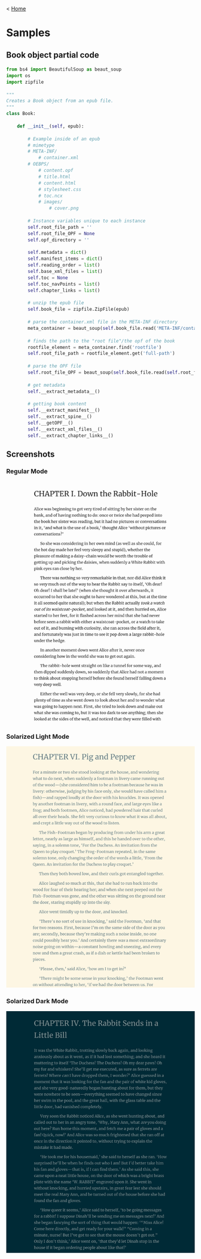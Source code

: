 < [Home](/README.md)

# Samples

## Book object partial code
```python
from bs4 import BeautifulSoup as beaut_soup
import os
import zipfile

"""
Creates a Book object from an epub file.
"""
class Book:

    def __init__(self, epub):

        # Example inside of an epub
        # mimetype
        # META-INF/
            # container.xml
        # OEBPS/
            # content.opf
            # title.html
            # content.html
            # stylesheet.css
            # toc.ncx
            # images/
                # cover.png

        # Instance variables unique to each instance
        self.root_file_path = ''
        self.root_file_OPF = None
        self.opf_directory = ''

        self.metadata = dict()
        self.manifest_items = dict()
        self.reading_order = list()
        self.base_xml_files = list()
        self.toc = None
        self.toc_navPoints = list()
        self.chapter_links = list()

        # unzip the epub file
        self.book_file = zipfile.ZipFile(epub)

        # parse the container.xml file in the META-INF directory
        meta_container = beaut_soup(self.book_file.read('META-INF/container.xml'), 'xml')

        # finds the path to the "root file"/the opf of the book
        rootfile_element = meta_container.find('rootfile')
        self.root_file_path = rootfile_element.get('full-path')

        # parse the OPF file
        self.root_file_OPF = beaut_soup(self.book_file.read(self.root_file_path), 'xml')

        # get metadata
        self.__extract_metadata__()

        # getting book content
        self.__extract_manifest__()
        self.__extract_spine__()
        self.__getOPF__()
        self.__extract_xml_files__()
        self.__extract_chapter_links__()
```

## Screenshots
### Regular Mode
![alt text](https://github.com/yeela67/SOS-project/raw/master/screenshots/regular.PNG "Regular")

### Solarized Light Mode
![alt text](https://github.com/yeela67/SOS-project/raw/master/screenshots/solarizedlight.PNG "Solarized Light")

### Solarized Dark Mode
![alt text](https://github.com/yeela67/SOS-project/raw/master/screenshots/solarizeddark.PNG "Solarized Dark")
